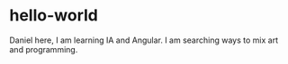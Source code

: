 # hello-world

Daniel here, I am learning IA and Angular.
I am searching ways to mix art and programming.
